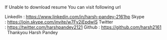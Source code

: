 If Unable to download resume You can visit following url

LinkedIn : https://www.linkedin.com/in/harsh-pandey-2161hp
Skype : https://join.skype.com/invite/w7Fv2iEpdwlS
Twitter : https://twitter.com/harshpandey2121
Github : https://github.com/harsh2161
 
Thankyou
Harsh Pandey

